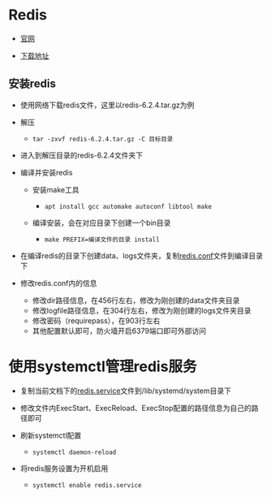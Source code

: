 # Redis

* [官网](https://redis.io/)

* [下载地址](https://redis.io/download/#redis-downloads)

## 安装redis

* 使用网络下载redis文件，这里以redis-6.2.4.tar.gz为例

* 解压

  * ```shell
    tar -zxvf redis-6.2.4.tar.gz -C 目标目录
    ```

* 进入到解压目录的redis-6.2.4文件夹下

* 编译并安装redis

  * 安装make工具

    * ```shell
      apt install gcc automake autoconf libtool make
      ```

  * 编译安装，会在对应目录下创建一个bin目录

    * ```shell
      make PREFIX=编译文件的目录 install
      ```

* 在编译redis的目录下创建data、logs文件夹，复制[redis.conf](./assets/redis.conf)文件到编译目录下

* 修改redis.conf内的信息

  * 修改dir路径信息，在456行左右，修改为刚创建的data文件夹目录
  * 修改logfile路径信息，在304行左右，修改为刚创建的logs文件夹目录
  * 修改密码（requirepass），在903行左右
  * 其他配置默认即可，防火墙开启6379端口即可外部访问

# 使用systemctl管理redis服务

* 复制当前文档下的[redis.service](./assets/redis.service)文件到/lib/systemd/system目录下

* 修改文件内ExecStart、ExecReload、ExecStop配置的路径信息为自己的路径即可

* 刷新systemctl配置

  * ```shell
    systemctl daemon-reload
    ```

* 将redis服务设置为开机启用

  * ```shell
    systemctl enable redis.service
    ```

    




